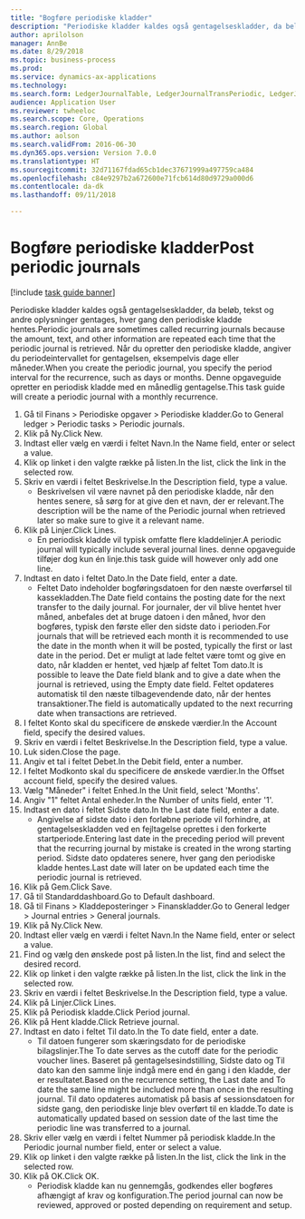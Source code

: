 ```yaml
--- 
title: "Bogføre periodiske kladder"
description: "Periodiske kladder kaldes også gentagelseskladder, da beløb, tekst og andre oplysninger gentages, hver gang den periodiske kladde hentes."
author: aprilolson
manager: AnnBe
ms.date: 8/29/2018
ms.topic: business-process
ms.prod: 
ms.service: dynamics-ax-applications
ms.technology: 
ms.search.form: LedgerJournalTable, LedgerJournalTransPeriodic, LedgerJournalTransDaily
audience: Application User
ms.reviewer: twheeloc
ms.search.scope: Core, Operations
ms.search.region: Global
ms.author: aolson
ms.search.validFrom: 2016-06-30
ms.dyn365.ops.version: Version 7.0.0
ms.translationtype: HT
ms.sourcegitcommit: 32d71167fdad65cb1dec37671999a497759ca484
ms.openlocfilehash: c84e9297b2a672600e71fcb614d80d9729a000d6
ms.contentlocale: da-dk
ms.lasthandoff: 09/11/2018

---
```

# <a name="post-periodic-journals"></a><span data-ttu-id="93cfb-103">Bogføre periodiske kladder</span><span class="sxs-lookup"><span data-stu-id="93cfb-103">Post periodic journals</span></span>

[!include [task guide banner](../../includes/task-guide-banner.md)]

<span data-ttu-id="93cfb-104">Periodiske kladder kaldes også gentagelseskladder, da beløb, tekst og andre oplysninger gentages, hver gang den periodiske kladde hentes.</span><span class="sxs-lookup"><span data-stu-id="93cfb-104">Periodic journals are sometimes called recurring journals because the amount, text, and other information are repeated each time that the periodic journal is retrieved.</span></span> <span data-ttu-id="93cfb-105">Når du opretter den periodiske kladde, angiver du periodeintervallet for gentagelsen, eksempelvis dage eller måneder.</span><span class="sxs-lookup"><span data-stu-id="93cfb-105">When you create the periodic journal, you specify the period interval for the recurrence, such as days or months.</span></span> <span data-ttu-id="93cfb-106">Denne opgaveguide opretter en periodisk kladde med en månedlig gentagelse.</span><span class="sxs-lookup"><span data-stu-id="93cfb-106">This task guide will create a periodic journal with a monthly recurrence.</span></span>



1. <span data-ttu-id="93cfb-107">Gå til Finans > Periodiske opgaver > Periodiske kladder.</span><span class="sxs-lookup"><span data-stu-id="93cfb-107">Go to General ledger > Periodic tasks > Periodic journals.</span></span>
2. <span data-ttu-id="93cfb-108">Klik på Ny.</span><span class="sxs-lookup"><span data-stu-id="93cfb-108">Click New.</span></span>
3. <span data-ttu-id="93cfb-109">Indtast eller vælg en værdi i feltet Navn.</span><span class="sxs-lookup"><span data-stu-id="93cfb-109">In the Name field, enter or select a value.</span></span>
4. <span data-ttu-id="93cfb-110">Klik op linket i den valgte række på listen.</span><span class="sxs-lookup"><span data-stu-id="93cfb-110">In the list, click the link in the selected row.</span></span>
5. <span data-ttu-id="93cfb-111">Skriv en værdi i feltet Beskrivelse.</span><span class="sxs-lookup"><span data-stu-id="93cfb-111">In the Description field, type a value.</span></span>
    * <span data-ttu-id="93cfb-112">Beskrivelsen vil være navnet på den periodiske kladde, når den hentes senere, så sørg for at give den et navn, der er relevant.</span><span class="sxs-lookup"><span data-stu-id="93cfb-112">The description will be the name of the Periodic journal when retrieved later so make sure to give it a relevant name.</span></span>  
6. <span data-ttu-id="93cfb-113">Klik på Linjer.</span><span class="sxs-lookup"><span data-stu-id="93cfb-113">Click Lines.</span></span>
    * <span data-ttu-id="93cfb-114">En periodisk kladde vil typisk omfatte flere kladdelinjer.</span><span class="sxs-lookup"><span data-stu-id="93cfb-114">A periodic journal will typically include several journal lines.</span></span> <span data-ttu-id="93cfb-115">denne opgaveguide tilføjer dog kun én linje.</span><span class="sxs-lookup"><span data-stu-id="93cfb-115">this task guide will however only add one line.</span></span>  
7. <span data-ttu-id="93cfb-116">Indtast en dato i feltet Dato.</span><span class="sxs-lookup"><span data-stu-id="93cfb-116">In the Date field, enter a date.</span></span>
    * <span data-ttu-id="93cfb-117">Feltet Dato indeholder bogføringsdatoen for den næste overførsel til kassekladden.</span><span class="sxs-lookup"><span data-stu-id="93cfb-117">The Date field contains the posting date for the next transfer to the daily journal.</span></span> <span data-ttu-id="93cfb-118">For journaler, der vil blive hentet hver måned, anbefales det at bruge datoen i den måned, hvor den bogføres, typisk den første eller den sidste dato i perioden.</span><span class="sxs-lookup"><span data-stu-id="93cfb-118">For journals that will be retrieved each month it is recommended to use the date in the month when it will be posted, typically the first or last date in the period.</span></span> <span data-ttu-id="93cfb-119">Det er muligt at lade feltet være tomt og give en dato, når kladden er hentet, ved hjælp af feltet Tom dato.</span><span class="sxs-lookup"><span data-stu-id="93cfb-119">It is possible to leave the Date field blank and to give a date when the journal is retrieved, using the Empty date field.</span></span>    <span data-ttu-id="93cfb-120">Feltet opdateres automatisk til den næste tilbagevendende dato, når der hentes transaktioner.</span><span class="sxs-lookup"><span data-stu-id="93cfb-120">The field is automatically updated to the next recurring date when transactions are retrieved.</span></span>  
8. <span data-ttu-id="93cfb-121">I feltet Konto skal du specificere de ønskede værdier.</span><span class="sxs-lookup"><span data-stu-id="93cfb-121">In the Account field, specify the desired values.</span></span>
9. <span data-ttu-id="93cfb-122">Skriv en værdi i feltet Beskrivelse.</span><span class="sxs-lookup"><span data-stu-id="93cfb-122">In the Description field, type a value.</span></span>
10. <span data-ttu-id="93cfb-123">Luk siden.</span><span class="sxs-lookup"><span data-stu-id="93cfb-123">Close the page.</span></span>
11. <span data-ttu-id="93cfb-124">Angiv et tal i feltet Debet.</span><span class="sxs-lookup"><span data-stu-id="93cfb-124">In the Debit field, enter a number.</span></span>
12. <span data-ttu-id="93cfb-125">I feltet Modkonto skal du specificere de ønskede værdier.</span><span class="sxs-lookup"><span data-stu-id="93cfb-125">In the Offset account field, specify the desired values.</span></span>
13. <span data-ttu-id="93cfb-126">Vælg "Måneder" i feltet Enhed.</span><span class="sxs-lookup"><span data-stu-id="93cfb-126">In the Unit field, select 'Months'.</span></span>
14. <span data-ttu-id="93cfb-127">Angiv "1" feltet Antal enheder.</span><span class="sxs-lookup"><span data-stu-id="93cfb-127">In the Number of units field, enter '1'.</span></span>
15. <span data-ttu-id="93cfb-128">Indtast en dato i feltet Sidste dato.</span><span class="sxs-lookup"><span data-stu-id="93cfb-128">In the Last date field, enter a date.</span></span>
    * <span data-ttu-id="93cfb-129">Angivelse af sidste dato i den forløbne periode vil forhindre, at gentagelseskladden ved en fejltagelse oprettes i den forkerte startperiode.</span><span class="sxs-lookup"><span data-stu-id="93cfb-129">Entering last date in the preceding period will prevent that the recurring journal by mistake is created in the wrong starting period.</span></span> <span data-ttu-id="93cfb-130">Sidste dato opdateres senere, hver gang den periodiske kladde hentes.</span><span class="sxs-lookup"><span data-stu-id="93cfb-130">Last date will later on be updated each time the periodic journal is retrieved.</span></span>  
16. <span data-ttu-id="93cfb-131">Klik på Gem.</span><span class="sxs-lookup"><span data-stu-id="93cfb-131">Click Save.</span></span>
17. <span data-ttu-id="93cfb-132">Gå til Standarddashboard.</span><span class="sxs-lookup"><span data-stu-id="93cfb-132">Go to Default dashboard.</span></span>
18. <span data-ttu-id="93cfb-133">Gå til Finans > Kladdeposteringer > Finanskladder.</span><span class="sxs-lookup"><span data-stu-id="93cfb-133">Go to General ledger > Journal entries > General journals.</span></span>
19. <span data-ttu-id="93cfb-134">Klik på Ny.</span><span class="sxs-lookup"><span data-stu-id="93cfb-134">Click New.</span></span>
20. <span data-ttu-id="93cfb-135">Indtast eller vælg en værdi i feltet Navn.</span><span class="sxs-lookup"><span data-stu-id="93cfb-135">In the Name field, enter or select a value.</span></span>
21. <span data-ttu-id="93cfb-136">Find og vælg den ønskede post på listen.</span><span class="sxs-lookup"><span data-stu-id="93cfb-136">In the list, find and select the desired record.</span></span>
22. <span data-ttu-id="93cfb-137">Klik op linket i den valgte række på listen.</span><span class="sxs-lookup"><span data-stu-id="93cfb-137">In the list, click the link in the selected row.</span></span>
23. <span data-ttu-id="93cfb-138">Skriv en værdi i feltet Beskrivelse.</span><span class="sxs-lookup"><span data-stu-id="93cfb-138">In the Description field, type a value.</span></span>
24. <span data-ttu-id="93cfb-139">Klik på Linjer.</span><span class="sxs-lookup"><span data-stu-id="93cfb-139">Click Lines.</span></span>
25. <span data-ttu-id="93cfb-140">Klik på Periodisk kladde.</span><span class="sxs-lookup"><span data-stu-id="93cfb-140">Click Period journal.</span></span>
26. <span data-ttu-id="93cfb-141">Klik på Hent kladde.</span><span class="sxs-lookup"><span data-stu-id="93cfb-141">Click Retrieve journal.</span></span>
27. <span data-ttu-id="93cfb-142">Indtast en dato i feltet Til dato.</span><span class="sxs-lookup"><span data-stu-id="93cfb-142">In the To date field, enter a date.</span></span>
    * <span data-ttu-id="93cfb-143">Til datoen fungerer som skæringsdato for de periodiske bilagslinjer.</span><span class="sxs-lookup"><span data-stu-id="93cfb-143">The To date serves as the cutoff date for the periodic voucher lines.</span></span> <span data-ttu-id="93cfb-144">Baseret på gentagelsesindstilling, Sidste dato og Til dato kan den samme linje indgå mere end én gang i den kladde, der er resultatet.</span><span class="sxs-lookup"><span data-stu-id="93cfb-144">Based on the recurrence setting, the Last date and To date the same line might be included more than once in the resulting journal.</span></span> <span data-ttu-id="93cfb-145">Til dato opdateres automatisk på basis af sessionsdatoen for sidste gang, den periodiske linje blev overført til en kladde.</span><span class="sxs-lookup"><span data-stu-id="93cfb-145">To date is automatically updated based on  session date of the last time the periodic line was transferred to a journal.</span></span>  
28. <span data-ttu-id="93cfb-146">Skriv eller vælg en værdi i feltet Nummer på periodisk kladde.</span><span class="sxs-lookup"><span data-stu-id="93cfb-146">In the Periodic journal number field, enter or select a value.</span></span>
29. <span data-ttu-id="93cfb-147">Klik op linket i den valgte række på listen.</span><span class="sxs-lookup"><span data-stu-id="93cfb-147">In the list, click the link in the selected row.</span></span>
30. <span data-ttu-id="93cfb-148">Klik på OK.</span><span class="sxs-lookup"><span data-stu-id="93cfb-148">Click OK.</span></span>
    * <span data-ttu-id="93cfb-149">Periodisk kladde kan nu gennemgås, godkendes eller bogføres afhængigt af krav og konfiguration.</span><span class="sxs-lookup"><span data-stu-id="93cfb-149">The period journal can now be reviewed, approved or posted depending on requirement and setup.</span></span>  


